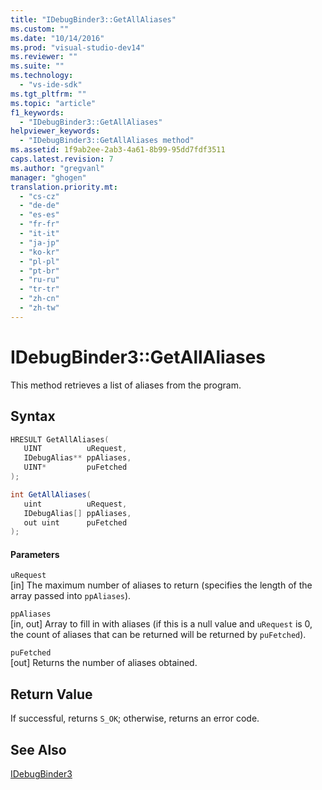 ```yaml
---
title: "IDebugBinder3::GetAllAliases"
ms.custom: ""
ms.date: "10/14/2016"
ms.prod: "visual-studio-dev14"
ms.reviewer: ""
ms.suite: ""
ms.technology: 
  - "vs-ide-sdk"
ms.tgt_pltfrm: ""
ms.topic: "article"
f1_keywords: 
  - "IDebugBinder3::GetAllAliases"
helpviewer_keywords: 
  - "IDebugBinder3::GetAllAliases method"
ms.assetid: 1f9ab2ee-2ab3-4a61-8b99-95dd7fdf3511
caps.latest.revision: 7
ms.author: "gregvanl"
manager: "ghogen"
translation.priority.mt: 
  - "cs-cz"
  - "de-de"
  - "es-es"
  - "fr-fr"
  - "it-it"
  - "ja-jp"
  - "ko-kr"
  - "pl-pl"
  - "pt-br"
  - "ru-ru"
  - "tr-tr"
  - "zh-cn"
  - "zh-tw"
---
```

# IDebugBinder3::GetAllAliases
This method retrieves a list of aliases from the program.  
  
## Syntax  
  
```cpp  
HRESULT GetAllAliases(  
   UINT          uRequest,  
   IDebugAlias** ppAliases,  
   UINT*         puFetched  
);  
```  
  
```c#  
int GetAllAliases(  
   uint          uRequest,   
   IDebugAlias[] ppAliases,   
   out uint      puFetched  
);  
```  
  
#### Parameters  
 `uRequest`  
 [in] The maximum number of aliases to return (specifies the length of the array passed into `ppAliases`).  
  
 `ppAliases`  
 [in, out] Array to fill in with aliases (if this is a null value and `uRequest` is 0, the count of aliases that can be returned will be returned by `puFetched`).  
  
 `puFetched`  
 [out] Returns the number of aliases obtained.  
  
## Return Value  
 If successful, returns `S_OK`; otherwise, returns an error code.  
  
## See Also  
 [IDebugBinder3](../extensibility/idebugbinder3.md)